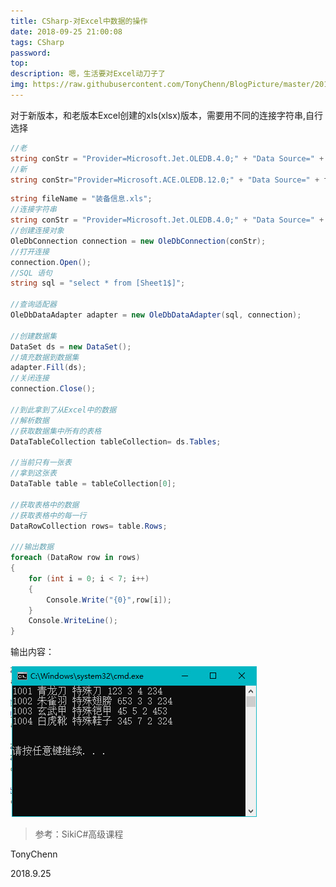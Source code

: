 ```yaml
---
title: CSharp-对Excel中数据的操作
date: 2018-09-25 21:00:08
tags: CSharp
password:
top:
description: 嗯，生活要对Excel动刀子了
img: https://raw.githubusercontent.com/TonyChenn/BlogPicture/master/2018/09.25/excel.jpg
---
```


对于新版本，和老版本Excel创建的xls(xlsx)版本，需要用不同的连接字符串,自行选择
```csharp
//老
string conStr = "Provider=Microsoft.Jet.OLEDB.4.0;" + "Data Source=" + fileName + ";" + ";Extended Properties=\"Excel 8.0;HDR=YES;IMEX=1\"";
//新
string conStr="Provider=Microsoft.ACE.OLEDB.12.0;" + "Data Source=" + fileName + ";" + ";Extended Properties=\"Excel 12.0;HDR=YES;IMEX=1\"";

```


```csharp
string fileName = "装备信息.xls";
//连接字符串
string conStr = "Provider=Microsoft.Jet.OLEDB.4.0;" + "Data Source=" + fileName + ";" + ";Extended Properties=\"Excel 8.0;HDR=YES;IMEX=1\"";
//创建连接对象
OleDbConnection connection = new OleDbConnection(conStr);
//打开连接
connection.Open();
//SQL 语句
string sql = "select * from [Sheet1$]";

//查询适配器
OleDbDataAdapter adapter = new OleDbDataAdapter(sql, connection);

//创建数据集
DataSet ds = new DataSet();
//填充数据到数据集
adapter.Fill(ds);
//关闭连接
connection.Close();

//到此拿到了从Excel中的数据
//解析数据
//获取数据集中所有的表格
DataTableCollection tableCollection= ds.Tables;

//当前只有一张表
//拿到这张表
DataTable table = tableCollection[0];

//获取表格中的数据
//获取表格中的每一行
DataRowCollection rows= table.Rows;

///输出数据
foreach (DataRow row in rows)
{
    for (int i = 0; i < 7; i++)
    {
        Console.Write("{0}",row[i]);
    }
    Console.WriteLine();
}
```
输出内容：

![](https://raw.githubusercontent.com/TonyChenn/BlogPicture/master/2018/09.25/result.jpg)


> 参考：SikiC#高级课程

TonyChenn

2018.9.25